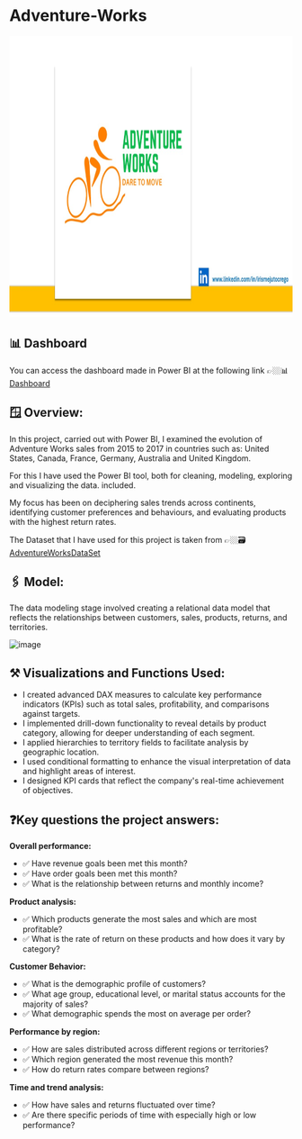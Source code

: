 # Adventure-Works

<div align="center">
<img src="https://github.com/IrisMejuto/Adventure-Works/blob/main/Images/Cover%20Adventure%20Works.jpg" alt="Logo" width="800" height="500">
</div>

## 📊 Dashboard
You can access the dashboard made in Power BI at the following link 👉🏼📊 [Dashboard](https://app.powerbi.com/view?r=eyJrIjoiNDQ4MTFmY2UtOTM3YS00ZjdhLWExZDgtZDUxMzI5OTdjNGZkIiwidCI6IjA1ZWE3NGEzLTkyYzUtNGMzMS05NzhhLTkyNWMzYzc5OWNkMCIsImMiOjh9)

## 🪟 Overview:

In this project, carried out with Power BI, I examined the evolution of Adventure Works sales from 2015 to 2017 in countries such as: United States, Canada, France, Germany, Australia and United Kingdom.

For this I have used the Power BI tool, both for cleaning, modeling, exploring and visualizing the data. included.

My focus has been on deciphering sales trends across continents, identifying customer preferences and behaviours, and evaluating products with the highest return rates.

The Dataset that I have used for this project is taken from 👉🏼🗃️ [AdventureWorksDataSet](https://learn.microsoft.com/en-us/sql/samples/adventureworks-install-configure?view=sql-server-ver16&tabs=ssms)

## 🖇️ Model:

The data modeling stage involved creating a relational data model that reflects the relationships between customers, sales, products, returns, and territories.

![image](https://github.com/Siri0cra/Adventure-Works/assets/121298708/9f37591c-13b2-4824-a4a4-bd2f0ffeb558)


## ⚒️ Visualizations and Functions Used:
* I created advanced DAX measures to calculate key performance indicators (KPIs) such as total sales, profitability, and comparisons against targets.
* I implemented drill-down functionality to reveal details by product category, allowing for deeper understanding of each segment.
* I applied hierarchies to territory fields to facilitate analysis by geographic location.
* I used conditional formatting to enhance the visual interpretation of data and highlight areas of interest.
* I designed KPI cards that reflect the company's real-time achievement of objectives.


 ## ❓Key questions the project answers:

 **Overall performance:**
* ✅ Have revenue goals been met this month?
* ✅ Have order goals been met this month?
* ✅ What is the relationship between returns and monthly income?

 **Product analysis:**
* ✅ Which products generate the most sales and which are most profitable?
* ✅ What is the rate of return on these products and how does it vary by category?

 **Customer Behavior:**
* ✅ What is the demographic profile of customers?
* ✅ What age group, educational level, or marital status accounts for the majority of sales?
* ✅ What demographic spends the most on average per order?

 **Performance by region:**
* ✅ How are sales distributed across different regions or territories?
* ✅ Which region generated the most revenue this month?
* ✅ How do return rates compare between regions?

 **Time and trend analysis:**
* ✅ How have sales and returns fluctuated over time?
* ✅ Are there specific periods of time with especially high or low performance?






